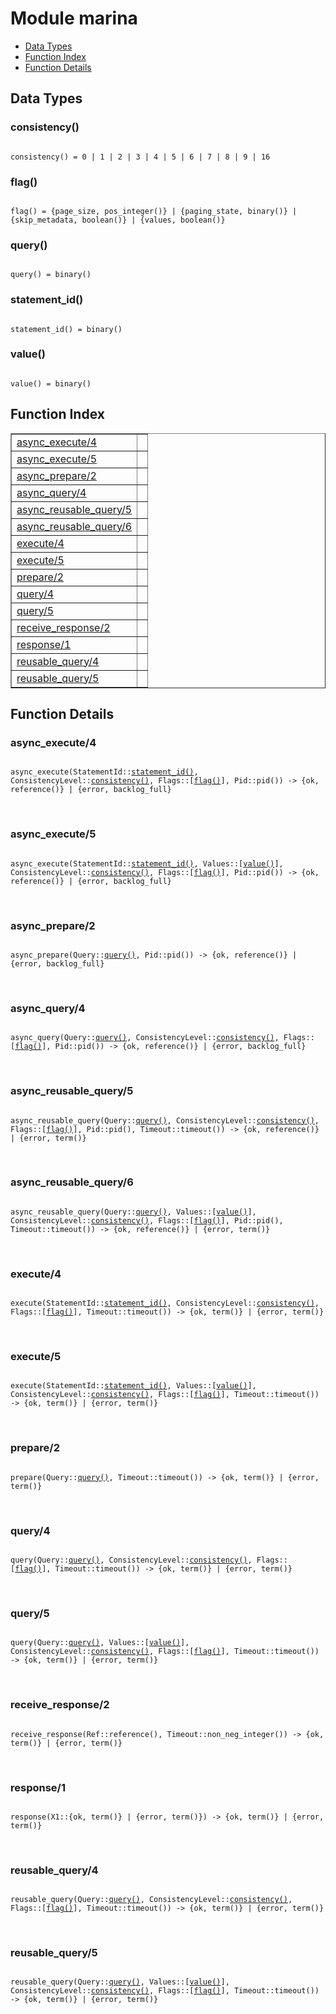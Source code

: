 

# Module marina #
* [Data Types](#types)
* [Function Index](#index)
* [Function Details](#functions)

<a name="types"></a>

## Data Types ##




### <a name="type-consistency">consistency()</a> ###


<pre><code>
consistency() = 0 | 1 | 2 | 3 | 4 | 5 | 6 | 7 | 8 | 9 | 16
</code></pre>




### <a name="type-flag">flag()</a> ###


<pre><code>
flag() = {page_size, pos_integer()} | {paging_state, binary()} | {skip_metadata, boolean()} | {values, boolean()}
</code></pre>




### <a name="type-query">query()</a> ###


<pre><code>
query() = binary()
</code></pre>




### <a name="type-statement_id">statement_id()</a> ###


<pre><code>
statement_id() = binary()
</code></pre>




### <a name="type-value">value()</a> ###


<pre><code>
value() = binary()
</code></pre>

<a name="index"></a>

## Function Index ##


<table width="100%" border="1" cellspacing="0" cellpadding="2" summary="function index"><tr><td valign="top"><a href="#async_execute-4">async_execute/4</a></td><td></td></tr><tr><td valign="top"><a href="#async_execute-5">async_execute/5</a></td><td></td></tr><tr><td valign="top"><a href="#async_prepare-2">async_prepare/2</a></td><td></td></tr><tr><td valign="top"><a href="#async_query-4">async_query/4</a></td><td></td></tr><tr><td valign="top"><a href="#async_reusable_query-5">async_reusable_query/5</a></td><td></td></tr><tr><td valign="top"><a href="#async_reusable_query-6">async_reusable_query/6</a></td><td></td></tr><tr><td valign="top"><a href="#execute-4">execute/4</a></td><td></td></tr><tr><td valign="top"><a href="#execute-5">execute/5</a></td><td></td></tr><tr><td valign="top"><a href="#prepare-2">prepare/2</a></td><td></td></tr><tr><td valign="top"><a href="#query-4">query/4</a></td><td></td></tr><tr><td valign="top"><a href="#query-5">query/5</a></td><td></td></tr><tr><td valign="top"><a href="#receive_response-2">receive_response/2</a></td><td></td></tr><tr><td valign="top"><a href="#response-1">response/1</a></td><td></td></tr><tr><td valign="top"><a href="#reusable_query-4">reusable_query/4</a></td><td></td></tr><tr><td valign="top"><a href="#reusable_query-5">reusable_query/5</a></td><td></td></tr></table>


<a name="functions"></a>

## Function Details ##

<a name="async_execute-4"></a>

### async_execute/4 ###

<pre><code>
async_execute(StatementId::<a href="#type-statement_id">statement_id()</a>, ConsistencyLevel::<a href="#type-consistency">consistency()</a>, Flags::[<a href="#type-flag">flag()</a>], Pid::pid()) -&gt; {ok, reference()} | {error, backlog_full}
</code></pre>
<br />

<a name="async_execute-5"></a>

### async_execute/5 ###

<pre><code>
async_execute(StatementId::<a href="#type-statement_id">statement_id()</a>, Values::[<a href="#type-value">value()</a>], ConsistencyLevel::<a href="#type-consistency">consistency()</a>, Flags::[<a href="#type-flag">flag()</a>], Pid::pid()) -&gt; {ok, reference()} | {error, backlog_full}
</code></pre>
<br />

<a name="async_prepare-2"></a>

### async_prepare/2 ###

<pre><code>
async_prepare(Query::<a href="#type-query">query()</a>, Pid::pid()) -&gt; {ok, reference()} | {error, backlog_full}
</code></pre>
<br />

<a name="async_query-4"></a>

### async_query/4 ###

<pre><code>
async_query(Query::<a href="#type-query">query()</a>, ConsistencyLevel::<a href="#type-consistency">consistency()</a>, Flags::[<a href="#type-flag">flag()</a>], Pid::pid()) -&gt; {ok, reference()} | {error, backlog_full}
</code></pre>
<br />

<a name="async_reusable_query-5"></a>

### async_reusable_query/5 ###

<pre><code>
async_reusable_query(Query::<a href="#type-query">query()</a>, ConsistencyLevel::<a href="#type-consistency">consistency()</a>, Flags::[<a href="#type-flag">flag()</a>], Pid::pid(), Timeout::timeout()) -&gt; {ok, reference()} | {error, term()}
</code></pre>
<br />

<a name="async_reusable_query-6"></a>

### async_reusable_query/6 ###

<pre><code>
async_reusable_query(Query::<a href="#type-query">query()</a>, Values::[<a href="#type-value">value()</a>], ConsistencyLevel::<a href="#type-consistency">consistency()</a>, Flags::[<a href="#type-flag">flag()</a>], Pid::pid(), Timeout::timeout()) -&gt; {ok, reference()} | {error, term()}
</code></pre>
<br />

<a name="execute-4"></a>

### execute/4 ###

<pre><code>
execute(StatementId::<a href="#type-statement_id">statement_id()</a>, ConsistencyLevel::<a href="#type-consistency">consistency()</a>, Flags::[<a href="#type-flag">flag()</a>], Timeout::timeout()) -&gt; {ok, term()} | {error, term()}
</code></pre>
<br />

<a name="execute-5"></a>

### execute/5 ###

<pre><code>
execute(StatementId::<a href="#type-statement_id">statement_id()</a>, Values::[<a href="#type-value">value()</a>], ConsistencyLevel::<a href="#type-consistency">consistency()</a>, Flags::[<a href="#type-flag">flag()</a>], Timeout::timeout()) -&gt; {ok, term()} | {error, term()}
</code></pre>
<br />

<a name="prepare-2"></a>

### prepare/2 ###

<pre><code>
prepare(Query::<a href="#type-query">query()</a>, Timeout::timeout()) -&gt; {ok, term()} | {error, term()}
</code></pre>
<br />

<a name="query-4"></a>

### query/4 ###

<pre><code>
query(Query::<a href="#type-query">query()</a>, ConsistencyLevel::<a href="#type-consistency">consistency()</a>, Flags::[<a href="#type-flag">flag()</a>], Timeout::timeout()) -&gt; {ok, term()} | {error, term()}
</code></pre>
<br />

<a name="query-5"></a>

### query/5 ###

<pre><code>
query(Query::<a href="#type-query">query()</a>, Values::[<a href="#type-value">value()</a>], ConsistencyLevel::<a href="#type-consistency">consistency()</a>, Flags::[<a href="#type-flag">flag()</a>], Timeout::timeout()) -&gt; {ok, term()} | {error, term()}
</code></pre>
<br />

<a name="receive_response-2"></a>

### receive_response/2 ###

<pre><code>
receive_response(Ref::reference(), Timeout::non_neg_integer()) -&gt; {ok, term()} | {error, term()}
</code></pre>
<br />

<a name="response-1"></a>

### response/1 ###

<pre><code>
response(X1::{ok, term()} | {error, term()}) -&gt; {ok, term()} | {error, term()}
</code></pre>
<br />

<a name="reusable_query-4"></a>

### reusable_query/4 ###

<pre><code>
reusable_query(Query::<a href="#type-query">query()</a>, ConsistencyLevel::<a href="#type-consistency">consistency()</a>, Flags::[<a href="#type-flag">flag()</a>], Timeout::timeout()) -&gt; {ok, term()} | {error, term()}
</code></pre>
<br />

<a name="reusable_query-5"></a>

### reusable_query/5 ###

<pre><code>
reusable_query(Query::<a href="#type-query">query()</a>, Values::[<a href="#type-value">value()</a>], ConsistencyLevel::<a href="#type-consistency">consistency()</a>, Flags::[<a href="#type-flag">flag()</a>], Timeout::timeout()) -&gt; {ok, term()} | {error, term()}
</code></pre>
<br />

